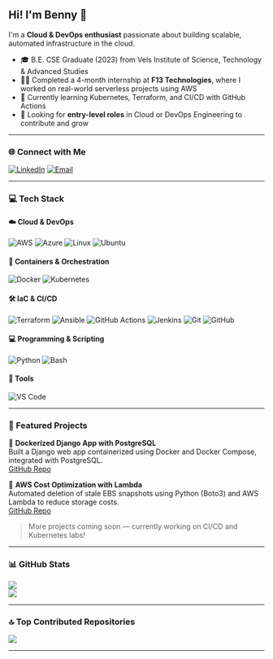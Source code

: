 ## Hi! I'm Benny 👋  

I'm a **Cloud & DevOps enthusiast** passionate about building scalable, automated infrastructure in the cloud.
- 🎓 B.E. CSE Graduate (2023) from Vels Institute of Science, Technology & Advanced Studies
- 🧑‍💻 Completed a 4-month internship at **F13 Technologies**, where I worked on real-world serverless projects using AWS
- 🚀 Currently learning Kubernetes, Terraform, and CI/CD with GitHub Actions
- 📌 Looking for **entry-level roles** in Cloud or DevOps Engineering to contribute and grow

---

### 🌐 Connect with Me

[![LinkedIn](https://img.shields.io/badge/LinkedIn-%230077B5.svg?style=for-the-badge&logo=linkedin&logoColor=white)](https://linkedin.com/in/benny17)
[![Email](https://img.shields.io/badge/Gmail-D14836?style=for-the-badge&logo=gmail&logoColor=white)](mailto:d.bennypius@gmail.com)

---

### 💻 Tech Stack

#### ☁️ Cloud & DevOps
![AWS](https://img.shields.io/badge/AWS-%23FF9900.svg?style=for-the-badge&logo=amazon-aws&logoColor=white)
![Azure](https://img.shields.io/badge/azure-%230072C6.svg?style=for-the-badge&logo=microsoftazure&logoColor=white)
![Linux](https://img.shields.io/badge/Linux-FCC624?style=for-the-badge&logo=linux&logoColor=black)
![Ubuntu](https://img.shields.io/badge/Ubuntu-E95420?style=for-the-badge&logo=ubuntu&logoColor=white)

#### 🐳 Containers & Orchestration
![Docker](https://img.shields.io/badge/docker-%230db7ed.svg?style=for-the-badge&logo=docker&logoColor=white)
![Kubernetes](https://img.shields.io/badge/kubernetes-%23326ce5.svg?style=for-the-badge&logo=kubernetes&logoColor=white)

#### 🛠️ IaC & CI/CD
![Terraform](https://img.shields.io/badge/terraform-%235835CC.svg?style=for-the-badge&logo=terraform&logoColor=white)
![Ansible](https://img.shields.io/badge/Ansible-%231A1918.svg?style=for-the-badge&logo=ansible&logoColor=white)
![GitHub Actions](https://img.shields.io/badge/github%20actions-%232671E5.svg?style=for-the-badge&logo=githubactions&logoColor=white)
![Jenkins](https://img.shields.io/badge/jenkins-%232C5263.svg?style=for-the-badge&logo=jenkins&logoColor=white)
![Git](https://img.shields.io/badge/git-%23F05033.svg?style=for-the-badge&logo=git&logoColor=white)
![GitHub](https://img.shields.io/badge/github-%23121011.svg?style=for-the-badge&logo=github&logoColor=white)

#### 💻 Programming & Scripting
![Python](https://img.shields.io/badge/python-3670A0?style=for-the-badge&logo=python&logoColor=ffdd54)
![Bash](https://img.shields.io/badge/bash-%23121011.svg?style=for-the-badge&logo=gnu-bash&logoColor=white)

#### 🧰 Tools
![VS Code](https://img.shields.io/badge/VS%20Code-0078d7.svg?style=for-the-badge&logo=visual-studio-code&logoColor=white)

---

### 📂 Featured Projects

🔹 **Dockerized Django App with PostgreSQL**  
Built a Django web app containerized using Docker and Docker Compose, integrated with PostgreSQL.  
[GitHub Repo](https://github.com/Benny-17/docker-compose-for-django-application)

🔹 **AWS Cost Optimization with Lambda**  
Automated deletion of stale EBS snapshots using Python (Boto3) and AWS Lambda to reduce storage costs.  
[GitHub Repo](https://github.com/Benny-17/aws-cost-optimization-lambda)

> More projects coming soon — currently working on CI/CD and Kubernetes labs!

---

### 📊 GitHub Stats

![](https://github-readme-stats.vercel.app/api?username=Benny-17&theme=dark&hide_border=true&include_all_commits=true&count_private=false)  
![](https://github-readme-stats.vercel.app/api/top-langs/?username=Benny-17&theme=dark&hide_border=true&layout=compact)

---

### 🔝 Top Contributed Repositories

![](https://github-contributor-stats.vercel.app/api?username=Benny-17&limit=5&theme=dark&combine_all_yearly_contributions=true)

---

